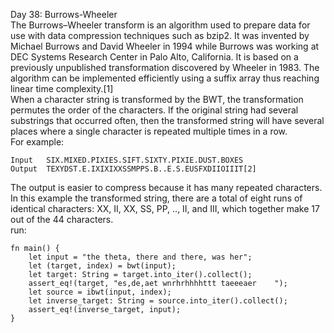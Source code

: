 Day 38: Burrows-Wheeler
<br>
The Burrows–Wheeler transform is an algorithm used to prepare data for use with data compression techniques such as bzip2. It was invented by Michael Burrows and David Wheeler in 1994 while Burrows was working at DEC Systems Research Center in Palo Alto, California. It is based on a previously unpublished transformation discovered by Wheeler in 1983. The algorithm can be implemented efficiently using a suffix array thus reaching linear time complexity.[1]
<br>
When a character string is transformed by the BWT, the transformation permutes the order of the characters. If the original string had several substrings that occurred often, then the transformed string will have several places where a single character is repeated multiple times in a row.
<br>
For example:
<br>
```
Input	SIX.MIXED.PIXIES.SIFT.SIXTY.PIXIE.DUST.BOXES
Output	TEXYDST.E.IXIXIXXSSMPPS.B..E.S.EUSFXDIIOIIIT[2]
```
The output is easier to compress because it has many repeated characters. In this example the transformed string, there are a total of eight runs of identical characters: XX, II, XX, SS, PP, .., II, and III, which together make 17 out of the 44 characters.
<br>
run:
```
fn main() {
    let input = "the theta, there and there, was her";
    let (target, index) = bwt(input);
    let target: String = target.into_iter().collect();
    assert_eq!(target, "es,de,aet wnrhrhhhhttt taeeeaer    ");
    let source = ibwt(input, index);
    let inverse_target: String = source.into_iter().collect();
    assert_eq!(inverse_target, input);
}
```